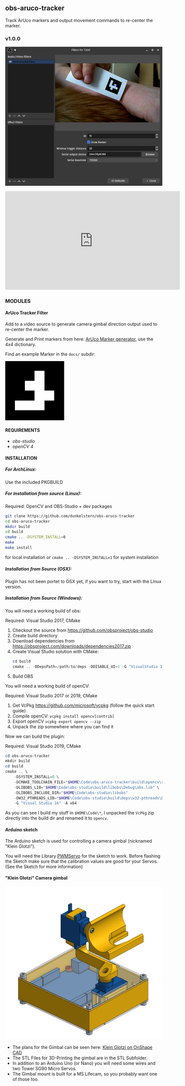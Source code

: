 ## obs-aruco-tracker

Track ArUco markers and output movement commands to re-center the marker.

### v1.0.0

![Screenshot](docs/obs.png)

<iframe width="560" height="315" src="https://www.youtube-nocookie.com/embed/Wq0YTLhK8NY" frameborder="0" allow="accelerometer; autoplay; encrypted-media; gyroscope; picture-in-picture" allowfullscreen></iframe>

### MODULES

#### ArUco Tracker Filter

Add to a video source to generate camera gimbal direction output used to re-center the marker.

Generate and Print markers from here: [ArUco Marker generator](http://chev.me/arucogen/), use the 4x4 dictionary.

Find an example Marker in the `docs/` subdir:

![ArUco 4x4 ID 15](docs/4x4_1000-15.svg)

#### REQUIREMENTS

* *obs-studio*
* *openCV 4*

#### INSTALLATION

##### For ArchLinux:

Use the included PKGBUILD


##### For installation from source (Linux):

Required: OpenCV and OBS-Studio + dev packages

```bash
git clone https://github.com/dunkelstern/obs-aruco-tracker
cd obs-aruco-tracker
mkdir build
cd build
cmake .. -DSYSTEM_INSTALL=0
make
make install
```

for local installation or `cmake .. -DSYSTEM_INSTALL=1` for system installation

##### Installation from Source (OSX):

Plugin has not been portet to OSX yet, if you want to try, start with the Linux version.

##### Installation from Source (Windows):

You will need a working build of obs:

Required: Visual Studio 2017, CMake

1. Checkout the source from https://github.com/obsproject/obs-studio
2. Create build directory
3. Download dependencies from https://obsproject.com/downloads/dependencies2017.zip
4. Create Visual Studio solution with CMake:
    ```powershell
    cd build
    cmake .. -DDepsPath=/path/to/deps -DDISABLE_UI=1 -G "VisualStudio 15 2017 64bit"
    ```
5. Build OBS

You will need a working build of openCV:

Required: Visual Studio 2017 or 2019, CMake

1. Get VcPkg https://github.com/microsoft/vcpkg (follow the quick start guide)
2. Compile openCV: `vcpkg install opencv[contrib]`
3. Export openCV `vcpkg export opencv --zip`
4. Unpack the zip somewhere where you can find it

Now we can build the plugin:

Required: Visual Studio 2019, CMake

```powershell
cd obs-aruco-tracker
mkdir build
cd build
cmake .. \
    -DSYSTEM_INSTALL=0 \
    -DCMAKE_TOOLCHAIN_FILE="$HOME\Code\obs-aruco-tracker\build\opencv\scripts\buildsystems\vcpkg.cmake" \
    -DLIBOBS_LIB="$HOME\Code\obs-studio\build\libobs\Debug\obs.lib" \
    -DLIBOBS_INCLUDE_DIR="$HOME\Code\obs-studio\libobs"
    -DW32_PTHREADS_LIB="$HOME\Code\obs-studio\build\deps\w32-pthreads\Debug\w32-pthreads.lib"
    -G "Visual Studio 16" -A x64
```

As you can see I build my stuff in `$HOME\Code\*`, I unpacked the `VcPkg` zip directly into the build dir and renamed it to `opencv`.

#### Arduino sketch

The Arduino sketch is used for controlling a camera gimbal (nicknamed "Klein Glotzi").

You will need the Library [PWMServo](https://github.com/PaulStoffregen/PWMServo) for the sketch to work.
Before flashing the Sketch make sure that the calibration values are good for your
Servos. (See the Sketch for more information)


#### "Klein Glotzi" Camera gimbal

![Klein Glotzi](docs/glotzi.png)

- The plans for the Gimbal can be seen here: [Klein Glotzi on OnShape CAD](https://cad.onshape.com/documents/6b43bf9158c2330bf8f3274f/w/bf932df38055a7275eddfee5/e/89a3396a8a0f5c6514141639)
- The STL Files for 3D-Printing the gimbal are in the STL Subfolder.
- In addition to an Arduino Uno (or Nano) you will need some wires and two Tower SG90 Micro Servos.
- The Gimbal mount is built for a MS Lifecam, so you probably want one of those too.
